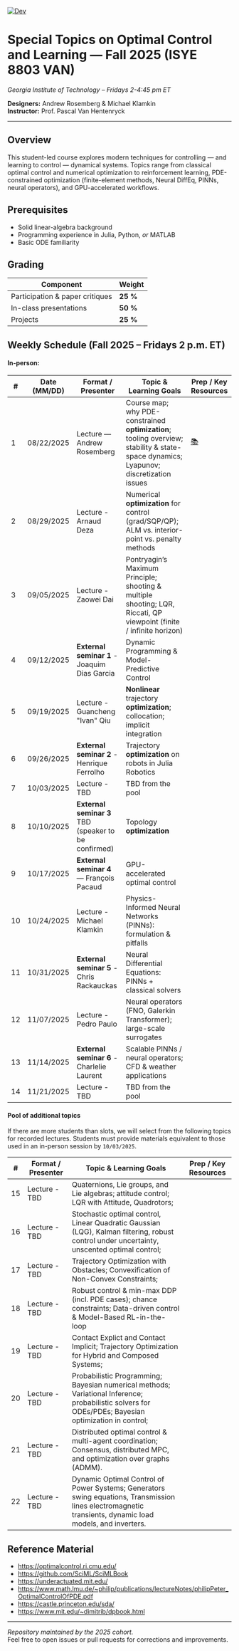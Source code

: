 [![Dev](https://img.shields.io/badge/docs-dev-blue.svg)](https://learningtooptimize.github.io/LearningToControlClass/dev/)

# Special Topics on Optimal Control and Learning — Fall 2025 (ISYE 8803 VAN)
*Georgia Institute of Technology – Fridays 2-4:45 pm ET*

**Designers:** Andrew Rosemberg & Michael Klamkin  
**Instructor:** Prof. Pascal Van Hentenryck

---

## Overview
This student-led course explores modern techniques for controlling — and learning to control — dynamical systems. Topics range from classical optimal control and numerical optimization to reinforcement learning, PDE-constrained optimization (finite-element methods, Neural DiffEq, PINNs, neural operators), and GPU-accelerated workflows.

## Prerequisites
* Solid linear-algebra background  
* Programming experience in Julia, Python, *or* MATLAB  
* Basic ODE familiarity  

## Grading
| Component | Weight |
|-----------|--------|
| Participation & paper critiques | **25 %** |
| In-class presentations | **50 %** |
| Projects | **25 %** |

## Weekly Schedule (Fall 2025 – Fridays 2 p.m. ET)

#### In-person:

| #  | Date (MM/DD) | Format / Presenter | Topic & Learning Goals | Prep / Key Resources |
|----|--------------|--------------------|------------------------|----------------------|
| 1  | 08/22/2025   | Lecture — Andrew Rosemberg | Course map; why PDE-constrained **optimization**; tooling overview; stability & state-space dynamics; Lyapunov; discretization issues | [📚](https://learningtooptimize.github.io/LearningToControlClass/dev/class01/class01/) |
| 2  | 08/29/2025   | Lecture - Arnaud Deza | Numerical **optimization** for control (grad/SQP/QP); ALM vs. interior-point vs. penalty methods | |
| 3  | 09/05/2025   | Lecture - Zaowei Dai | Pontryagin’s Maximum Principle; shooting & multiple shooting; LQR, Riccati, QP viewpoint (finite / infinite horizon) | |
| 4  | 09/12/2025   | **External seminar 1** - Joaquim Dias Garcia| Dynamic Programming & Model-Predictive Control | |
| 5  | 09/19/2025   | Lecture - Guancheng "Ivan" Qiu | **Nonlinear** trajectory **optimization**; collocation; implicit integration | |
| 6  | 09/26/2025   | **External seminar 2** - Henrique Ferrolho | Trajectory **optimization** on robots in Julia Robotics | |
| 7  | 10/03/2025   | Lecture - TBD | TBD from the pool | |
| 8  | 10/10/2025   | **External seminar 3** TBD (speaker to be confirmed) | Topology **optimization** | |
| 9  | 10/17/2025   | **External seminar 4** — François Pacaud | GPU-accelerated optimal control | |
|10  | 10/24/2025   | Lecture - Michael Klamkin | Physics-Informed Neural Networks (PINNs): formulation & pitfalls | |
|11  | 10/31/2025   | **External seminar 5** - Chris Rackauckas | Neural Differential Equations: PINNs + classical solvers | |
|12  | 11/07/2025   | Lecture - Pedro Paulo | Neural operators (FNO, Galerkin Transformer); large-scale surrogates | |
|13  | 11/14/2025   | **External seminar 6** - Charlelie Laurent | Scalable PINNs / neural operators; CFD & weather applications | |
|14  | 11/21/2025   | Lecture - TBD | TBD from the pool | |

#### Pool of additional topics

If there are more students than slots, we will select from the following topics for recorded lectures. 
Students must provide materials equivalent to those used in an in-person session by `10/03/2025`.

| # | Format / Presenter | Topic & Learning Goals | Prep / Key Resources |
|---|--------------------|------------------------|----------------------|
| 15 | Lecture - TBD | Quaternions, Lie groups, and Lie algebras; attitude control; LQR with Attitude, Quadrotors; | |
| 16 | Lecture - TBD | Stochastic optimal control, Linear Quadratic Gaussian (LQG), Kalman filtering, robust control under uncertainty, unscented optimal control; | |
| 17 | Lecture - TBD | Trajectory Optimization with Obstacles; Convexification of Non-Convex Constraints; | |
| 18 | Lecture - TBD | Robust control & min-max DDP (incl. PDE cases); chance constraints; Data-driven control & Model-Based RL-in-the-loop | |
| 19 | Lecture - TBD | Contact Explict and Contact Implicit; Trajectory Optimization for Hybrid and Composed Systems;  | |
| 20 | Lecture - TBD | Probabilistic Programming; Bayesian numerical methods; Variational Inference; probabilistic solvers for ODEs/PDEs; Bayesian optimization in control;  | |
| 21 | Lecture - TBD | Distributed optimal control & multi-agent coordination; Consensus, distributed MPC, and optimization over graphs (ADMM). | |
| 22 | Lecture - TBD | Dynamic Optimal Control of Power Systems; Generators swing equations, Transmission lines electromagnetic transients, dynamic load models, and inverters. | |

## Reference Material

- https://optimalcontrol.ri.cmu.edu/
- https://github.com/SciML/SciMLBook
- https://underactuated.mit.edu/
- https://www.math.lmu.de/~philip/publications/lectureNotes/philipPeter_OptimalControlOfPDE.pdf
- https://castle.princeton.edu/sda/
- https://www.mit.edu/~dimitrib/dpbook.html

---

*Repository maintained by the 2025 cohort.*  
Feel free to open issues or pull requests for corrections and improvements.
